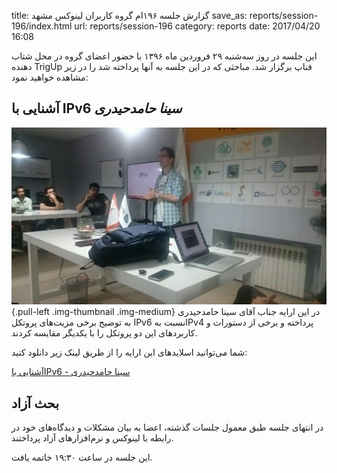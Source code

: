 title: گزارش جلسه ۱۹۶ام گروه کاربران لینوکس مشهد
save_as: reports/session-196/index.html
url: reports/session-196
category: reports
date: 2017/04/20 16:08

این جلسه در روز سه‌شنبه ۲۹ فروردین ماه ۱۳۹۶ با حضور اعضای گروه در محل شتاب دهنده TrigUp فناپ برگزار شد. مباحثی که در این جلسه به آنها پرداخته شد را در زیر مشاهده خواهید نمود:
<!--more-->

## آشنایی با IPv6 *سینا حامدحیدری*
![ارایه آقا سینا حامدحیدری در مورد آی‌پی ورژن ۶](/theme/uploads/reports/session-196/session196-ipv6.jpg){.pull-left .img-thumbnail .img-medium}
در این ارایه جناب آقای سینا حامدحیدری به توضیح برخی مزیت‌های پروتکل IPv6 نسبت بهIPv4 پرداخته و برخی از دستورات و کاربردهای این دو پروتکل را با یکدیگر مقایسه کردند.

شما می‌توانید اسلایدهای این ارایه را از طریق لینک زیر دانلود کنید:

[آشنایی باIPv6 - سینا حامدحیدری](/theme/uploads/reports/session-196/IPV6-presentation.pptx)

## بحث آزاد
در انتهای جلسه طبق معمول جلسات گذشته، اعضا به بیان مشکلات و دیدگاه‌های خود در رابطه با لینوکس و نرم‌افزارهای آزاد پرداختند.
  
این جلسه در ساعت ۱۹:۳۰ خاتمه یافت.
